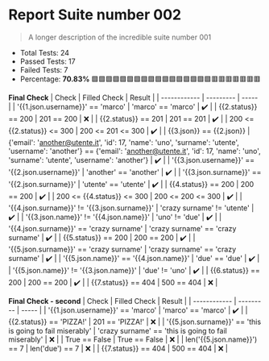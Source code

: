 
# Report Suite number 002
> A longer description of the incredible suite number 001

* Total Tests: 24
* Passed Tests: 17
* Failed Tests: 7
* Percentage: **70.83%**  :green_square::green_square::green_square::green_square::green_square::green_square::green_square::green_square::green_square::green_square::green_square::green_square::green_square::green_square::green_square::green_square::green_square::red_square::red_square::red_square::red_square::red_square::red_square::red_square:

**Final Check**
| Check | Filled Check | Result |
| ------------ | --------- | ----- |
| '{{1.json.username}}' == 'marco' | 'marco' == 'marco' | :heavy_check_mark: | 
| {{2.status}} == 200 | 201 == 200 | :x: | 
| {{2.status}} == 201 | 201 == 201 | :heavy_check_mark: | 
| 200 <= {{2.status}} <= 300 | 200 <= 201 <= 300 | :heavy_check_mark: | 
| {{3.json}} == {{2.json}} | {'email': 'another@utente.it', 'id': 17, 'name': 'uno', 'surname': 'utente', 'username': 'another'} == {'email': 'another@utente.it', 'id': 17, 'name': 'uno', 'surname': 'utente', 'username': 'another'} | :heavy_check_mark: | 
| '{{3.json.username}}' == '{{2.json.username}}' | 'another' == 'another' | :heavy_check_mark: | 
| '{{3.json.surname}}' == '{{2.json.surname}}' | 'utente' == 'utente' | :heavy_check_mark: | 
| {{4.status}} == 200 | 200 == 200 | :heavy_check_mark: | 
| 200 <= {{4.status}} <= 300 | 200 <= 200 <= 300 | :heavy_check_mark: | 
| '{{4.json.surname}}' != '{{3.json.surname}}' | 'crazy surname' != 'utente' | :heavy_check_mark: | 
| '{{3.json.name}}' != '{{4.json.name}}' | 'uno' != 'due' | :heavy_check_mark: | 
| '{{4.json.surname}}' == 'crazy surname' | 'crazy surname' == 'crazy surname' | :heavy_check_mark: | 
| {{5.status}} == 200 | 200 == 200 | :heavy_check_mark: | 
| '{{5.json.surname}}' == 'crazy surname' | 'crazy surname' == 'crazy surname' | :heavy_check_mark: | 
| '{{5.json.name}}' == '{{4.json.name}}' | 'due' == 'due' | :heavy_check_mark: | 
| '{{5.json.name}}' != '{{3.json.name}}' | 'due' != 'uno' | :heavy_check_mark: | 
| {{6.status}} == 200 | 200 == 200 | :heavy_check_mark: | 
| {{7.status}} == 404 | 500 == 404 | :x: | 


**Final Check - second**
| Check | Filled Check | Result |
| ------------ | --------- | ----- |
| '{{1.json.username}}' == 'marco' | 'marco' == 'marco' | :heavy_check_mark: | 
| {{2.status}} == 'PIZZA!' | 201 == 'PIZZA!' | :x: | 
| '{{5.json.surname}}' == 'this is going to fail miserably' | 'crazy surname' == 'this is going to fail miserably' | :x: | 
| True == False | True == False | :x: | 
| len('{{5.json.name}}') == 7 | len('due') == 7 | :x: | 
| {{7.status}} == 404 | 500 == 404 | :x: | 
